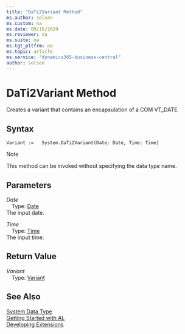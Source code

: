 ```yaml
---
title: "DaTi2Variant Method"
ms.author: solsen
ms.custom: na
ms.date: 09/16/2019
ms.reviewer: na
ms.suite: na
ms.tgt_pltfrm: na
ms.topic: article
ms.service: "dynamics365-business-central"
author: solsen
---
```

[//]: # (START>DO_NOT_EDIT)
[//]: # (IMPORTANT:Do not edit any of the content between here and the END>DO_NOT_EDIT.)
[//]: # (Any modifications should be made in the .xml files in the ModernDev repo.)
# DaTi2Variant Method
Creates a variant that contains an encapsulation of a COM VT\_DATE.


## Syntax
```
Variant :=   System.DaTi2Variant(Date: Date, Time: Time)
```
> [!NOTE]  
> This method can be invoked without specifying the data type name.  
## Parameters
*Date*  
&emsp;Type: [Date](../date/date-data-type.md)  
The input date.
        
*Time*  
&emsp;Type: [Time](../time/time-data-type.md)  
The input time.  


## Return Value
*Variant*  
&emsp;Type: [Variant](../variant/variant-data-type.md)  
  


[//]: # (IMPORTANT: END>DO_NOT_EDIT)
## See Also
[System Data Type](system-data-type.md)  
[Getting Started with AL](../../devenv-get-started.md)  
[Developing Extensions](../../devenv-dev-overview.md)